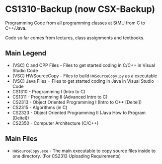 # CS1310-Backup (now CSX-Backup)
Programming Code from all programming classes at StMU from C to C++/Java.

Code so far comes from lectures, class assignments and textbooks.

## Main Legend
- (VSC) C and CPP Files - Files to get started coding in C/C++ in Visual Studio Code
- (VSC) HWSourceCopy - Files to build `HWSourceCopy.py` as a executable
- (VSC) Java Files = Files to get started coding in Java in Visual Studio Code
- CS1310 - Programming I (Intro to C)
- CS1311 - Programming II (Advanced Intro to C)
- CS2313 - Object Oriented Programming I (Intro to C++ [Deitel])
- CS2315 - Algorithms (in C)
- CS2323 - Object Oriented Programming II (Java How to Program [Deitel])
- CS2350 - Computer Architecture (C/C++)

## Main Files
- `HWSourceCopy.exe` - The main executable to copy source files inside to one directory. (For CS2313 Uploading Requirements)
